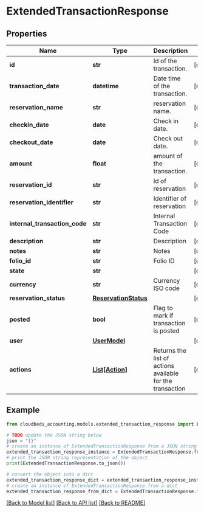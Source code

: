 # ExtendedTransactionResponse


## Properties

Name | Type | Description | Notes
------------ | ------------- | ------------- | -------------
**id** | **str** | Id of the transaction. | [optional] 
**transaction_date** | **datetime** | Date time of the transaction. | [optional] 
**reservation_name** | **str** | reservation name. | [optional] 
**checkin_date** | **date** | Check in date. | [optional] 
**checkout_date** | **date** | Check out date. | [optional] 
**amount** | **float** | amount of the transaction. | [optional] 
**reservation_id** | **str** | Id of reservation | [optional] 
**reservation_identifier** | **str** | Identifier of reservation | [optional] 
**internal_transaction_code** | **str** | Internal Transaction Code | [optional] 
**description** | **str** | Description | [optional] 
**notes** | **str** | Notes | [optional] 
**folio_id** | **str** | Folio ID | [optional] 
**state** | **str** |  | [optional] 
**currency** | **str** | Currency ISO code | [optional] 
**reservation_status** | [**ReservationStatus**](ReservationStatus.md) |  | [optional] 
**posted** | **bool** | Flag to mark if transaction is posted | [optional] 
**user** | [**UserModel**](UserModel.md) |  | [optional] 
**actions** | [**List[Action]**](Action.md) | Returns the list of actions available for the transaction | [optional] 

## Example

```python
from cloudbeds_accounting.models.extended_transaction_response import ExtendedTransactionResponse

# TODO update the JSON string below
json = "{}"
# create an instance of ExtendedTransactionResponse from a JSON string
extended_transaction_response_instance = ExtendedTransactionResponse.from_json(json)
# print the JSON string representation of the object
print(ExtendedTransactionResponse.to_json())

# convert the object into a dict
extended_transaction_response_dict = extended_transaction_response_instance.to_dict()
# create an instance of ExtendedTransactionResponse from a dict
extended_transaction_response_from_dict = ExtendedTransactionResponse.from_dict(extended_transaction_response_dict)
```
[[Back to Model list]](../README.md#documentation-for-models) [[Back to API list]](../README.md#documentation-for-api-endpoints) [[Back to README]](../README.md)


